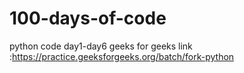 # 100-days-of-code
python code 
day1-day6 geeks for geeks link :https://practice.geeksforgeeks.org/batch/fork-python
